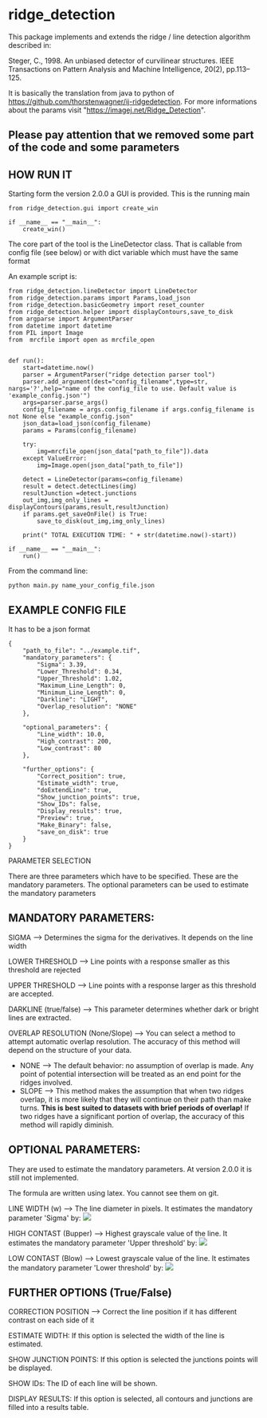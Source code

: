 # ridge_detection
This package implements and extends the ridge / line detection algorithm described in:

Steger, C., 1998. An unbiased detector of curvilinear structures. IEEE Transactions on Pattern Analysis and Machine Intelligence, 20(2), pp.113–125.  

It is basically the translation from java to python of https://github.com/thorstenwagner/ij-ridgedetection.
For more informations about the params visit "https://imagej.net/Ridge_Detection".

## **Please pay attention that we removed some part of the code and some parameters** 

HOW RUN IT
-
Starting form the version 2.0.0 a GUI is provided. This is the running main

    from ridge_detection.gui import create_win
    
    if __name__ == "__main__":
        create_win()

The core part of the tool is the LineDetector class. That is callable from config file (see below) or with dict variable which must have the same format
 
An example script is:

    from ridge_detection.lineDetector import LineDetector
    from ridge_detection.params import Params,load_json
    from ridge_detection.basicGeometry import reset_counter
    from ridge_detection.helper import displayContours,save_to_disk
    from argparse import ArgumentParser
    from datetime import datetime
    from PIL import Image
    from  mrcfile import open as mrcfile_open
    
    
    def run():
        start=datetime.now()
        parser = ArgumentParser("ridge detection parser tool")
        parser.add_argument(dest="config_filename",type=str, nargs='?',help="name of the config_file to use. Default value is 'example_config.json'")
        args=parser.parse_args()
        config_filename = args.config_filename if args.config_filename is not None else "example_config.json"
        json_data=load_json(config_filename)
        params = Params(config_filename)
    
        try:
            img=mrcfile_open(json_data["path_to_file"]).data
        except ValueError:
            img=Image.open(json_data["path_to_file"])
    
        detect = LineDetector(params=config_filename)
        result = detect.detectLines(img)
        resultJunction =detect.junctions
        out_img,img_only_lines = displayContours(params,result,resultJunction)      
        if params.get_saveOnFile() is True:
            save_to_disk(out_img,img_only_lines)
    
        print(" TOTAL EXECUTION TIME: " + str(datetime.now()-start))
    
    if __name__ == "__main__":
        run()

From the command line:

    python main.py name_your_config_file.json

EXAMPLE CONFIG FILE
-
It has to be a json format

    {
        "path_to_file": "../example.tif",
        "mandatory_parameters": {
            "Sigma": 3.39,
            "Lower_Threshold": 0.34,
            "Upper_Threshold": 1.02,
            "Maximum_Line_Length": 0,
            "Minimum_Line_Length": 0,
            "Darkline": "LIGHT",
            "Overlap_resolution": "NONE"
        },
    
        "optional_parameters": {
            "Line_width": 10.0,
            "High_contrast": 200,
            "Low_contrast": 80
        },
    
        "further_options": {
            "Correct_position": true,
            "Estimate_width": true,
            "doExtendLine": true,
            "Show_junction_points": true,
            "Show_IDs": false,
            "Display_results": true,
            "Preview": true,
            "Make_Binary": false,
            "save_on_disk": true
        }
	}


PARAMETER SELECTION

There are three parameters which have to be specified. These are the mandatory parameters. The optional parameters can be used to estimate the mandatory parameters


MANDATORY PARAMETERS:
-

SIGMA  -->  Determines  the sigma for the derivatives. It depends on the line width

LOWER THRESHOLD --> Line points with a response smaller as this threshold are rejected 

UPPER THRESHOLD --> Line points with a response larger as this threshold are accepted. 

DARKLINE (true/false) --> This parameter determines whether dark or bright lines are extracted. 

OVERLAP RESOLUTION (None/Slope) --> You can select a method to attempt automatic overlap resolution. The accuracy of this method will depend on the structure of your data.
 * NONE --> The default behavior: no assumption of overlap is made. Any point of potential intersection will be treated as an end point for the ridges involved.
 * SLOPE --> This method makes the assumption that when two ridges overlap, it is more likely that they will continue on their path than make turns. **This is best suited to datasets with brief periods of overlap!** If two ridges have a significant portion of overlap, the accuracy of this method will rapidly diminish. 

OPTIONAL PARAMETERS: 
-
They are used to estimate the mandatory parameters. At version 2.0.0 it is still not implemented.

The formula are written using latex. You cannot see them on git. 


LINE WIDTH (w)  --> The line diameter in pixels. It estimates the mandatory parameter 'Sigma' by: <img src="https://latex.codecogs.com/svg.latex?{\color{White} \frac{w}{2\sqrt{3}}+0.5}"/>

HIGH CONTAST (Bupper) -->  Highest grayscale value of the line. It estimates the mandatory parameter 'Upper threshold' by: <img src="https://latex.codecogs.com/svg.latex?{\color{White} 0.17*\frac{2*Bupper*\frac{w}{2}}{\sqrt{2\pi}\sigma^{3}} *   e^{-\frac{(\frac{w}{2})^{2}}{2\sigma ^{2}}} } "/>

LOW CONTAST  (Blow) --> Lowest grayscale value of the line. It estimates the mandatory parameter 'Lower threshold' by: <img src="https://latex.codecogs.com/svg.latex?{\color{White} 0.17*\frac{2*Blow*\frac{w}{2}}{\sqrt{2\pi}\sigma^{3}} *   e^{-\frac{(\frac{w}{2})^{2}}{2\sigma ^{2}}} }"/>

FURTHER OPTIONS (True/False)
-

CORRECTION POSITION --> Correct the line position if it has different contrast on each side of it

ESTIMATE WIDTH: If this option is selected the width of the line is estimated.

SHOW JUNCTION POINTS: If this option is selected the junctions points will be displayed.

SHOW IDs: The ID of each line will be shown.

DISPLAY RESULTS: If this option is selected, all contours and junctions are filled into a results table.





 
 